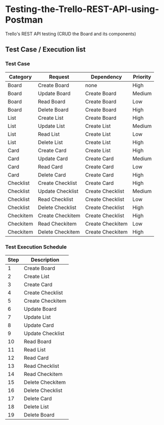 # Testing-the-Trello-REST-API-using-Postman
Trello's REST API testing (CRUD the Board and its components)

## Test Case / Execution list
### Test Case
| Category  | Request          | Dependency        | Priority |
|-----------|------------------|-------------------|----------|
| Board     | Create Board     | none              | High     |
| Board     | Update Board     | Create Board      | Medium   |
| Board     | Read Board       | Create Board      | Low      |
| Board     | Delete Board     | Create Board      | High     |
| List      | Create List      | Create Board      | High     |
| List      | Update List      | Create List       | Medium   |
| List      | Read List        | Create List       | Low      |
| List      | Delete List      | Create List       | High     |
| Card      | Create Card      | Create List       | High     |
| Card      | Update Card      | Create Card       | Medium   |
| Card      | Read Card        | Create Card       | Low      |
| Card      | Delete Card      | Create Card       | High     |
| Checklist | Create Checklist | Create Card       | High     |
| Checklist | Update Checklist | Create Checklist  | Medium   |
| Checklist | Read Checklist   | Create Checklist  | Low      |
| Checklist | Delete Checklist | Create Checklist  | High     |
| Checkitem | Create Checkitem | Create Checklist  | High     |
| Checkitem | Read Checkitem   | Create Checkitem  | Low      |
| Checkitem | Delete Checkitem | Create Checkitem  | High     |

### Test Execution Schedule
| Step | Description       |
|------|-------------------|
| 1    | Create Board      |
| 2    | Create List       |
| 3    | Create Card       |
| 4    | Create Checklist  |
| 5    | Create Checkitem  |
| 6    | Update Board      |
| 7    | Update List       |
| 8    | Update Card       |
| 9    | Update Checklist  |
| 10   | Read Board        |
| 11   | Read List         |
| 12   | Read Card         |
| 13   | Read Checklist    |
| 14   | Read Checkitem    |
| 15   | Delete Checkitem  |
| 16   | Delete Checklist  |
| 17   | Delete Card       |
| 18   | Delete List       |
| 19   | Delete Board      |
